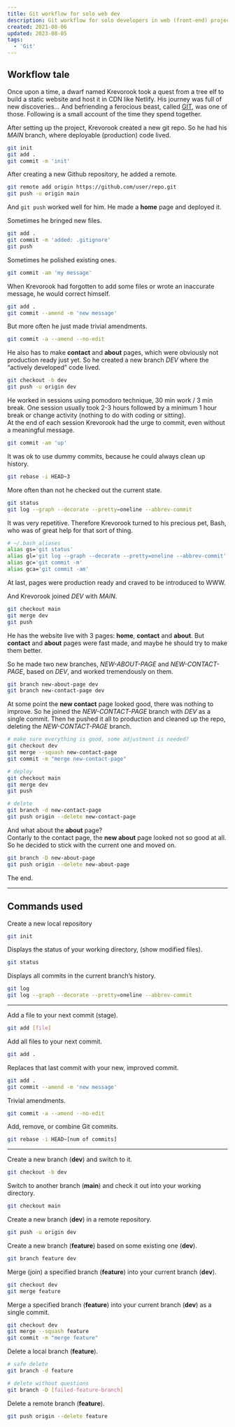 ```yaml
---
title: Git workflow for solo web dev
description: Git workflow for solo developers in web (front-end) projects
created: 2021-08-06
updated: 2023-08-05
tags:
  - 'Git'
---
```


## Workflow tale

Once upon a time, a dwarf named Krevorook took a quest from a tree elf to build a static website and host it in CDN like Netlify. His journey was full of new discoveries… And befriending a ferocious beast, called [GIT](https://git-scm.com/), was one of those. Following is a small account of the time they spend together.

After setting up the project, Krevorook created a new git repo.
So he had his _MAIN_ branch, where deployable (production) code lived.

```bash
git init
git add .
git commit -m 'init'
```

After creating a new Github repository, he added a remote.

```bash
git remote add origin https://github.com/user/repo.git
git push -u origin main
```

And `git push` worked well for him. He made a **home** page and deployed it.

Sometimes he bringed new files.

```bash
git add .
git commit -m 'added: .gitignore'
git push
```

Sometimes he polished existing ones.

```bash
git commit -am 'my message'
```

When Krevorook had forgotten to add some files or wrote an inaccurate message, he would correct himself.

```bash
git add .
git commit --amend -m 'new message'
```

But more often he just made trivial amendments.

```bash
git commit -a --amend --no-edit
```

He also has to make **contact** and **about** pages, which were obviously not production ready just yet.
So he created a new branch _DEV_ where the “actively developed” code lived.

```bash
git checkout -b dev
git push -u origin dev
```

He worked in sessions using pomodoro technique, 30 min work / 3 min break. One session usually took 2-3 hours followed by a minimum 1 hour break or change activity (nothing to do with coding or sitting).\
At the end of each session Krevorook had the urge to commit, even without a meaningful message.

```bash
git commit -am 'up'
```

It was ok to use dummy commits, because he could always clean up history.

```bash
git rebase -i HEAD~3
```

More often than not he checked out the current state.

```bash
git status
git log --graph --decorate --pretty=oneline --abbrev-commit
```

It was very repetitive. Therefore Krevorook turned to his precious pet, Bash, who was of great help for that sort of thing.

```bash
# ~/.bash_aliases
alias gs='git status'
alias gl='git log --graph --decorate --pretty=oneline --abbrev-commit'
alias gc='git commit -m'
alias gca='git commit -am'
```

At last, pages were production ready and craved to be introduced to WWW.

And Krevorook joined _DEV_ with _MAIN_.

```bash
git checkout main
git merge dev
git push
```

He has the website live with 3 pages: **home**, **contact** and **about**.
But **contact** and **about** pages were fast made, and maybe he should try to make them better.

So he made two new branches, _NEW-ABOUT-PAGE_ and _NEW-CONTACT-PAGE_, based on _DEV_, and worked tremendously on them.

```bash
git branch new-about-page dev
git branch new-contact-page dev
```

At some point the **new contact** page looked good, there was nothing to improve. So he joined the _NEW-CONTACT-PAGE_ branch with _DEV_ as a single commit. Then he pushed it all to production and cleaned up the repo, deleting the _NEW-CONTACT-PAGE_ branch.

```bash
# make sure everything is good, some adjustment is needed?
git checkout dev
git merge --squash new-contact-page
git commit -m "merge new-contact-page"

# deploy
git checkout main
git merge dev
git push

# delete
git branch -d new-contact-page
git push origin --delete new-contact-page
```

And what about the **about** page?\
Contarly to the contact page, the **new about** page looked not so good at all. So he decided to stick with the current one and moved on.

```bash
git branch -D new-about-page
git push origin --delete new-about-page
```

The end.

---

## Commands used

Create a new local repository

```bash
git init
```

Displays the status of your working directory, (show modified files).

```bash
git status
```

Displays all commits in the current branch’s history.

```bash
git log
git log --graph --decorate --pretty=oneline --abbrev-commit
```

---

Add a file to your next commit (stage).

```bash
git add [file]
```

Add all files to your next commit.

```bash
git add .
```

Replaces that last commit with your new, improved commit.

```bash
git add .
git commit --amend -m 'new message'
```

Trivial amendments.

```bash
git commit -a --amend --no-edit
```

Add, remove, or combine Git commits.

```bash
git rebase -i HEAD~[num of commits]
```

---

Create a new branch (**dev**) and switch to it.

```bash
git checkout -b dev
```

Switch to another branch (**main**) and check it out into your working directory.

```bash
git checkout main
```

Create a new branch (**dev**) in a remote repository.

```bash
git push -u origin dev
```

Create a new branch (**feature**) based on some existing one (**dev**).

```bash
git branch feature dev
```

Merge (join) a specified branch (**feature**) into your current branch (**dev**).

```bash
git checkout dev
git merge feature
```

Merge a specified branch (**feature**) into your current branch (**dev**)
as a single commit.

```bash
git checkout dev
git merge --squash feature
git commit -m "merge feature"
```

Delete a local branch (**feature**).

```bash
# safe delete
git branch -d feature

# delete without questions
git branch -D [failed-feature-branch]
```

Delete a remote branch (**feature**).

```bash
git push origin --delete feature
```
